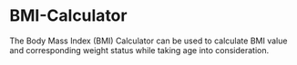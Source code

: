 # BMI-Calculator
The Body Mass Index (BMI) Calculator can be used to calculate BMI value and corresponding weight status while taking age into consideration. 
